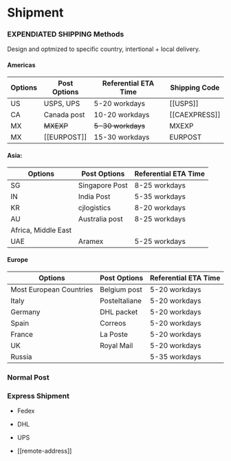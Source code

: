
# Shipment 

### EXPENDIATED SHIPPING Methods
Design and optmized to specific country, intertional + local delivery.

#### Americas

| Options | Post Options | Referential ETA Time | Shipping Code |
| ------- | ------------ | -------------------- | ------------- |
| US      | USPS, UPS    | 5-20 workdays        | [[USPS]]          |
| CA      | Canada post  | 10-20 workdays       | [[CAEXPRESS]]     |
| MX      | ~~MXEXP~~    | ~~5-30 workdays~~    | MXEXP         |
| MX      | [[EURPOST]]  | 15-30 workdays       | EURPOST       |


#### Asia:

| Options             | Post Options   | Referential ETA Time |
| ------------------- | -------------- | -------------------- |
| SG                  | Singapore Post | 8-25 workdays        |
| IN                  | India Post     | 5-35 workdays        |
| KR                  | cjlogistics    | 8-20 workdays        |
| AU                  | Australia post | 8-25 workdays        |
| Africa, Middle East |                |                      |
| UAE                 | Aramex         | 5-25 workdays        |
 

#### Europe

| Options                 | Post Options  | Referential ETA Time |
| ----------------------- | ------------- | -------------------- |
| Most European Countries | Belgium post  | 5-20 workdays        |
| Italy                   | PosteItaliane | 5-20 workdays        |
| Germany                 | DHL packet    | 5-20 workdays        |
| Spain                   | Correos       | 5-20 workdays        |
| France                  | La Poste      | 5-20 workdays        |
| UK                      | Royal Mail    | 5-20 workdays        |
| Russia                  |               | 5-35 workdays        |

### Normal Post 

### Express Shipment 

- Fedex
- DHL
- UPS

- [[remote-address]]
